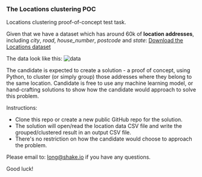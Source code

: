 ### The Locations clustering POC
Locations clustering proof-of-concept test task.

Given that we have a dataset which has around 60k of **location addresses**, including *city*, *road*, *house_number*, *postcode* and *state*: [Download the Locations dataset](https://drive.google.com/file/d/11sPSrssE39CPN73amoFvzosuAJpjyBqG/view?usp=sharing)

The data look like this:
![data](https://user-images.githubusercontent.com/25924/177707968-c6143674-c9ca-4057-8c8a-a565dc7169fd.png)

The candidate is expected to create a solution - a proof of concept, using Python, to cluster (or simply group) those addresses where they belong to the same location. Candidate is free to use any machine learning model, or hand-crafting solutions to show how the candidate would approach to solve this problem.

Instructions:
 - Clone this repo or create a new public GitHub repo for the solution.
 - The solution will open/read the location data CSV file and write the grouped/clustered result in an output CSV file.
 - There's no restriction on how the candidate would choose to approach the problem.

Please email to: long@shake.io if you have any questions.

Good luck!


